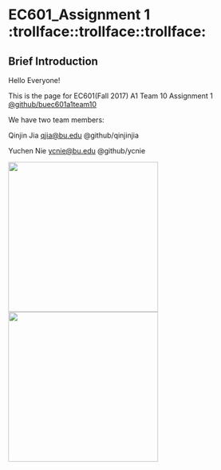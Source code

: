# EC601_Assignment 1 :trollface::trollface::trollface:
## Brief Introduction
  Hello Everyone! 
  
  This is the page for EC601(Fall 2017) A1 Team 10 Assignment 1 
  [@github/buec601a1team10](https://github.com/orgs/buec601a1team10/dashboard)
  
  We have two team members:
  
  Qinjin Jia qjia@bu.edu @github/qinjinjia
  
  Yuchen Nie ycnie@bu.edu @github/ycnie

<img src="https://github.com/qinjinjia/ec601_ass1/blob/master/original.png" width="300" height="300">
<img src="https://github.com/qinjinjia/ec601_ass1/blob/master/processed.png" width="300" height="300">


